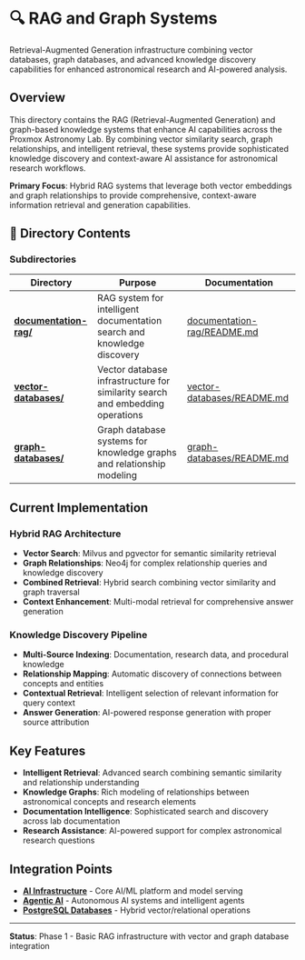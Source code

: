 <!--
---
title: "RAG and Graph Systems"
description: "Retrieval-Augmented Generation infrastructure combining vector databases, graph databases, and knowledge discovery for astronomical research"
author: "VintageDon - https://github.com/vintagedon"
ai_contributor: "Claude 4 Sonnet (claude-4-sonnet-20250514)"
date: "2025-07-23"
version: "1.0"
status: "Published"
tags:
- type: directory-overview
- domain: rag-systems
- tech: retrieval-augmented-generation
- tech: knowledge-graphs
- tech: hybrid-search
- phase: phase-1
related_documents:
- "[AI and Machine Learning](../README.md)"
- "[Vector Databases](vector-databases/README.md)"
- "[Graph Databases](graph-databases/README.md)"
- "[Documentation RAG](documentation-rag/README.md)"
---
-->

# 🔍 **RAG and Graph Systems**

Retrieval-Augmented Generation infrastructure combining vector databases, graph databases, and advanced knowledge discovery capabilities for enhanced astronomical research and AI-powered analysis.

## **Overview**

This directory contains the RAG (Retrieval-Augmented Generation) and graph-based knowledge systems that enhance AI capabilities across the Proxmox Astronomy Lab. By combining vector similarity search, graph relationships, and intelligent retrieval, these systems provide sophisticated knowledge discovery and context-aware AI assistance for astronomical research workflows.

**Primary Focus**: Hybrid RAG systems that leverage both vector embeddings and graph relationships to provide comprehensive, context-aware information retrieval and generation capabilities.

## **📂 Directory Contents**

### **Subdirectories**

| **Directory** | **Purpose** | **Documentation** |
|--------------|-------------|-------------------|
| **[documentation-rag/](documentation-rag/)** | RAG system for intelligent documentation search and knowledge discovery | [documentation-rag/README.md](documentation-rag/README.md) |
| **[vector-databases/](vector-databases/)** | Vector database infrastructure for similarity search and embedding operations | [vector-databases/README.md](vector-databases/README.md) |
| **[graph-databases/](graph-databases/)** | Graph database systems for knowledge graphs and relationship modeling | [graph-databases/README.md](graph-databases/README.md) |

## **Current Implementation**

### **Hybrid RAG Architecture**

- **Vector Search**: Milvus and pgvector for semantic similarity retrieval
- **Graph Relationships**: Neo4j for complex relationship queries and knowledge discovery
- **Combined Retrieval**: Hybrid search combining vector similarity and graph traversal
- **Context Enhancement**: Multi-modal retrieval for comprehensive answer generation

### **Knowledge Discovery Pipeline**

- **Multi-Source Indexing**: Documentation, research data, and procedural knowledge
- **Relationship Mapping**: Automatic discovery of connections between concepts and entities
- **Contextual Retrieval**: Intelligent selection of relevant information for query context
- **Answer Generation**: AI-powered response generation with proper source attribution

## **Key Features**

- **Intelligent Retrieval**: Advanced search combining semantic similarity and relationship understanding
- **Knowledge Graphs**: Rich modeling of relationships between astronomical concepts and research elements
- **Documentation Intelligence**: Sophisticated search and discovery across lab documentation
- **Research Assistance**: AI-powered support for complex astronomical research questions

## **Integration Points**

- **[AI Infrastructure](../README.md)** - Core AI/ML platform and model serving
- **[Agentic AI](../agentic-ai/README.md)** - Autonomous AI systems and intelligent agents
- **[PostgreSQL Databases](../../infrastructure/databases/postgresql/README.md)** - Hybrid vector/relational operations

---

**Status**: Phase 1 - Basic RAG infrastructure with vector and graph database integration
